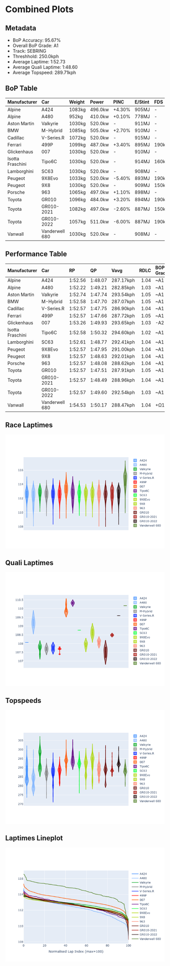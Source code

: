 # Combined Plots

## Metadata

- BoP Accuracy: 95.67%
- Overall BoP Grade: A1
- Track: SEBRING
- Threshhold: 250.0kph
- Average Laptime: 1:52.73
- Average Quali Laptime: 1:48.60
- Average Topspeed: 289.71kph

## BoP Table
| Manufacturer     | Car            | Weight   | Power   | PINC   | E/Stint   | FDS    | RDP    | QDP    | TDP    |
|:-----------------|:---------------|:---------|:--------|:-------|:----------|:-------|:-------|:-------|:-------|
| Alpine           | A424           | 1083kg   | 496.0kw | +4.30% | 905MJ     | -      | 51.64% | 59.31% | 26.80% |
| Alpine           | A480           | 952kg    | 410.0kw | +0.10% | 778MJ     | -      | 53.05% | 74.07% | 48.97% |
| Aston Martin     | Valkyrie       | 1030kg   | 520.0kw | -      | 911MJ     | -      | 53.50% | 53.33% | 21.51% |
| BMW              | M-Hybrid       | 1085kg   | 505.0kw | +2.70% | 910MJ     | -      | 52.89% | 56.22% | 33.41% |
| Cadillac         | V-Series.R     | 1072kg   | 520.0kw | -      | 915MJ     | -      | 48.63% | 60.80% | 19.01% |
| Ferrari          | 499P           | 1099kg   | 487.0kw | +3.40% | 895MJ     | 190kph | 51.38% | 44.98% | 9.83%  |
| Glickenhaus      | 007            | 1030kg   | 520.0kw | -      | 910MJ     | -      | 46.15% | 49.30% | 41.45% |
| Isotta Fraschini | Tipo6C         | 1030kg   | 520.0kw | -      | 914MJ     | 160kph | 43.95% | 47.22% | 31.53% |
| Lamborghini      | SC63           | 1030kg   | 520.0kw | -      | 908MJ     | -      | 48.33% | 60.95% | 28.65% |
| Peugeot          | 9X8Evo         | 1033kg   | 520.0kw | -5.40% | 893MJ     | 190kph | 48.87% | 52.78% | 15.41% |
| Peugeot          | 9X8            | 1030kg   | 520.0kw | -      | 909MJ     | 150kph | 54.54% | 58.39% | 9.69%  |
| Porsche          | 963            | 1065kg   | 497.0kw | +1.10% | 898MJ     | -      | 50.70% | 44.30% | 29.51% |
| Toyota           | GR010          | 1096kg   | 484.0kw | +3.20% | 894MJ     | 190kph | 51.09% | 52.71% | 11.46% |
| Toyota           | GR010-2021     | 1082kg   | 497.0kw | -2.60% | 887MJ     | 150kph | 54.08% | 54.81% | 9.72%  |
| Toyota           | GR010-2022     | 1057kg   | 511.0kw | -6.00% | 887MJ     | 190kph | 53.45% | 68.83% | 9.58%  |
| Vanwall          | Vanderwell 680 | 1030kg   | 520.0kw | -      | 908MJ     | -      | 49.68% | 60.93% | 34.43% |

## Performance Table
| Manufacturer     | Car            | RP      | QP      | Vavg      |   RDLC | BOP-Grade   | Match   |
|:-----------------|:---------------|:--------|:--------|:----------|-------:|:------------|:--------|
| Alpine           | A424           | 1:52.56 | 1:48.07 | 287.17kph |   1.04 | ~A1         | 99.36%  |
| Alpine           | A480           | 1:52.22 | 1:49.21 | 282.85kph |   1.03 | ~A1         | 99.47%  |
| Aston Martin     | Valkyrie       | 1:52.74 | 1:47.74 | 293.54kph |   1.05 | ~A1         | 100.00% |
| BMW              | M-Hybrid       | 1:52.58 | 1:47.70 | 287.07kph |   1.05 | ~A1         | 100.00% |
| Cadillac         | V-Series.R     | 1:52.57 | 1:47.75 | 286.90kph |   1.04 | ~A1         | 99.79%  |
| Ferrari          | 499P           | 1:52.57 | 1:47.66 | 287.72kph |   1.05 | ~A1         | 99.98%  |
| Glickenhaus      | 007            | 1:53.26 | 1:49.93 | 293.65kph |   1.03 | -A2         | 93.17%  |
| Isotta Fraschini | Tipo6C         | 1:52.58 | 1:50.32 | 294.60kph |   1.02 | ~A1         | 100.00% |
| Lamborghini      | SC63           | 1:52.61 | 1:48.77 | 292.41kph |   1.04 | ~A1         | 100.00% |
| Peugeot          | 9X8Evo         | 1:52.57 | 1:47.95 | 291.00kph |   1.04 | ~A1         | 100.00% |
| Peugeot          | 9X8            | 1:52.57 | 1:48.63 | 292.01kph |   1.04 | ~A1         | 100.00% |
| Porsche          | 963            | 1:52.57 | 1:48.08 | 288.62kph |   1.04 | ~A1         | 99.85%  |
| Toyota           | GR010          | 1:52.57 | 1:47.51 | 287.91kph |   1.05 | ~A1         | 99.79%  |
| Toyota           | GR010-2021     | 1:52.57 | 1:48.49 | 288.96kph |   1.04 | ~A1         | 100.00% |
| Toyota           | GR010-2022     | 1:52.57 | 1:49.60 | 292.54kph |   1.03 | ~A1         | 99.49%  |
| Vanwall          | Vanderwell 680 | 1:54.53 | 1:50.17 | 288.47kph |   1.04 | +Ω1         | 39.81%  |

## Race Laptimes
![Race Laptimes](images/race_violin.png)

## Quali Laptimes
![Quali Laptimes](images/quali_violin.png)

## Topspeeds
![Topspeeds](images/topspeed_violin.png)

## Laptimes Lineplot
![Laptimes Lineplot](images/laptime_line.png)

